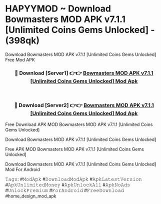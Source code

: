 # HAPYYMOD ~ Download Bowmasters MOD APK v7.1.1 [Unlimited Coins Gems Unlocked] - (398qk)
Download Bowmasters MOD APK v7.1.1 [Unlimited Coins Gems Unlocked] Free Mod APK

<div align="center">
<h3>🔴 Download [Server1] 👉👉 <a href="https://apk-comot.site?title=Bowmasters_MOD_APK_v7.1.1_[Unlimited_Coins_Gems_Unlocked]">Bowmasters MOD APK v7.1.1 [Unlimited Coins Gems Unlocked] Mod Apk</a></h3><br>

<h3>🔴 Download [Server2] 👉👉 <a href="https://apk-comot.site?title=Bowmasters_MOD_APK_v7.1.1_[Unlimited_Coins_Gems_Unlocked]">Bowmasters MOD APK v7.1.1 [Unlimited Coins Gems Unlocked] Mod Apk</a></h3>
</div>


Free Download APK MOD Bowmasters MOD APK v7.1.1 [Unlimited Coins Gems Unlocked]

Download Bowmasters MOD APK v7.1.1 [Unlimited Coins Gems Unlocked] 

Free APK MOD Bowmasters MOD APK v7.1.1 [Unlimited Coins Gems Unlocked] 

Download Bowmasters MOD APK v7.1.1 [Unlimited Coins Gems Unlocked] Mod For Android

𝚃𝚊𝚐𝚜: #𝙼𝚘𝚍𝙰𝚙𝚔 #𝙳𝚘𝚠𝚗𝚕𝚘𝚊𝚍𝙼𝚘𝚍𝙰𝚙𝚔 #𝙰𝚙𝚔𝙻𝚊𝚝𝚎𝚜𝚝𝚅𝚎𝚛𝚜𝚒𝚘𝚗 #𝙰𝚙𝚔𝚄𝚗𝚕𝚒𝚖𝚒𝚝𝚎𝚍𝙼𝚘𝚗𝚎𝚢 #𝙰𝚙𝚔𝚄𝚗𝚕𝚘𝚌𝚔𝙰𝚕𝚕 #𝙰𝚙𝚔𝙽𝚘𝙰𝚍𝚜 #𝚄𝚗𝚕𝚘𝚌𝚔𝙿𝚛𝚎𝚖𝚒𝚞𝚖 #𝙵𝚘𝚛𝙰𝚗𝚍𝚛𝚘𝚒𝚍 #𝙵𝚛𝚎𝚎𝙳𝚘𝚠𝚗𝚕𝚘𝚊𝚍 #home_design_mod_apk